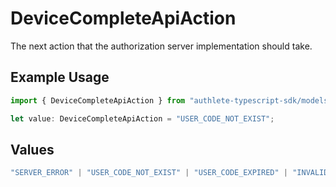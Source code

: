 # DeviceCompleteApiAction

The next action that the authorization server implementation should take.


## Example Usage

```typescript
import { DeviceCompleteApiAction } from "authlete-typescript-sdk/models/operations";

let value: DeviceCompleteApiAction = "USER_CODE_NOT_EXIST";
```

## Values

```typescript
"SERVER_ERROR" | "USER_CODE_NOT_EXIST" | "USER_CODE_EXPIRED" | "INVALID_REQUEST" | "SUCCESS"
```